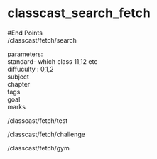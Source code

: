 # classcast_search_fetch

#End Points  
/classcast/fetch/search

parameters:  
standard- which class 11,12 etc  
diffuculty : 0,1,2  
subject  
chapter  
tags  
goal  
marks  
  
/classcast/fetch/test  

/classcast/fetch/challenge  

/classcast/fetch/gym  
